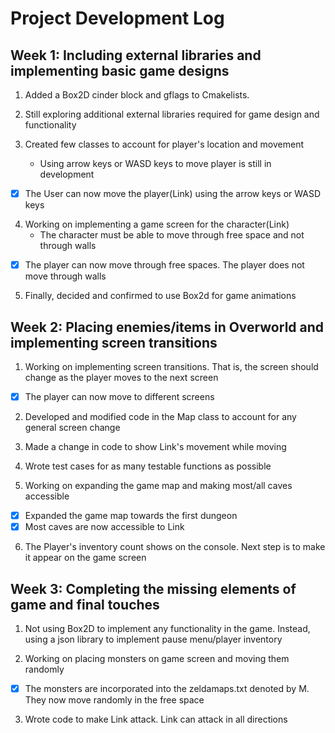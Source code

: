 # Project Development Log

## Week 1: Including external libraries and implementing basic game designs
1. Added a Box2D cinder block and gflags to Cmakelists.

2. Still exploring additional external libraries required for game design and functionality

3. Created few classes to account for player's location and movement
    * Using arrow keys or WASD keys to move player is still in development

- [x] The User can now move the player(Link) using the arrow keys or WASD keys


4. Working on implementing a game screen for the character(Link)
    * The character must be able to move through free space and not through walls 
    
- [x] The player can now move through free spaces. The player does not move through walls

5. Finally, decided and confirmed to use Box2d for game animations


## Week 2: Placing enemies/items in Overworld and implementing screen transitions
1. Working on implementing screen transitions. That is, the screen should change as the player 
   moves to the next screen
   
- [x] The player can now move to different screens 

2. Developed and modified code in the Map class to account for any general screen change

3. Made a change in code to show Link's movement while moving

4. Wrote test cases for as many testable functions as possible

5. Working on expanding the game map and making most/all caves accessible 

- [x] Expanded the game map towards the first dungeon
- [x] Most caves are now accessible to Link

6. The Player's inventory count shows on the console. Next step is to make it appear on the game screen

## Week 3: Completing the missing elements of game and final touches
1. Not using Box2D to implement any functionality in the game. Instead, using a json library to implement 
   pause menu/player inventory
   
2. Working on placing monsters on game screen and moving them randomly

- [x] The monsters are incorporated into the zeldamaps.txt denoted by M. They now move randomly in the free space

3. Wrote code to make Link attack. Link can attack in all directions